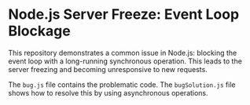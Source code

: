 # Node.js Server Freeze: Event Loop Blockage

This repository demonstrates a common issue in Node.js: blocking the event loop with a long-running synchronous operation.  This leads to the server freezing and becoming unresponsive to new requests.

The `bug.js` file contains the problematic code.  The `bugSolution.js` file shows how to resolve this by using asynchronous operations.